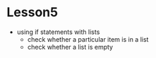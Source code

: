 # Lesson5
- using if statements with lists
  - check whether a particular item is in a list
  - check whether a list is empty